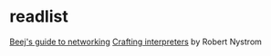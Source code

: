 # readlist

[Beej's guide to networking](https://beej.us/guide/bgnet/)
[Crafting interpreters](https://craftinginterpreters.com/) by Robert Nystrom
